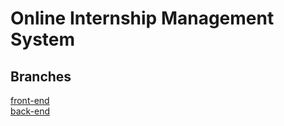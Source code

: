 # Online Internship Management System

## Branches
[front-end](https://github.com/codeStuffs/internship-management-system/tree/front-end) <br>
[back-end](https://github.com/codeStuffs/internship-management-system/tree/back-end)
